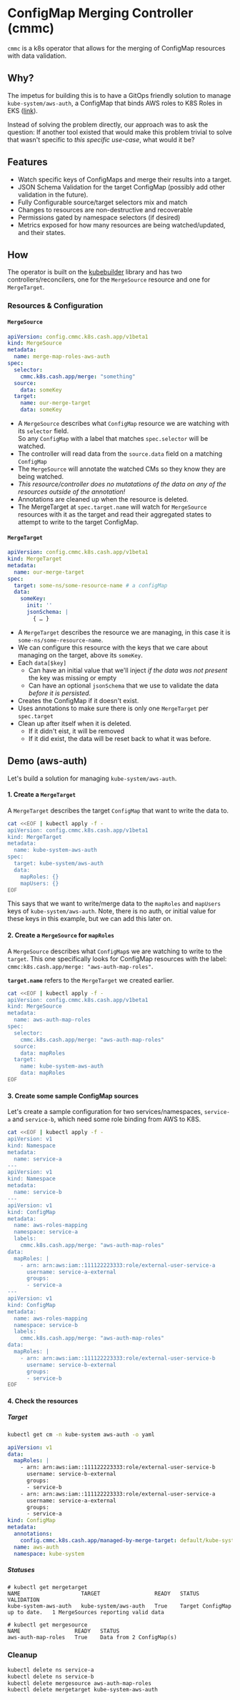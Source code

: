 # ConfigMap Merging Controller (cmmc)

`cmmc` is a k8s operator that allows for the merging of ConfigMap resources with data validation.

## Why?

The impetus for building this is to have a GitOps friendly solution to manage
`kube-system/aws-auth`, a ConfigMap that binds AWS roles to K8S Roles in EKS ([link][1]).

Instead of solving the problem directly, our approach was to ask the question: 
If another tool existed that would make this problem trivial to solve that wasn't
specific to _this specific use-case_, what would it be?

## Features

- Watch specific keys of ConfigMaps and merge their results into a target.
- JSON Schema Validation for the target ConfigMap (possibly add other validation in the future).
- Fully Configurable source/target selectors mix and match 
- Changes to resources are non-destructive and recoverable
- Permissions gated by namespace selectors (if desired)
- Metrics exposed for how many resources are being watched/updated, and their states.

## How

The operator is built on the [kubebuilder][2] library and has two controllers/reconcilers, 
one for the `MergeSource` resource and one for `MergeTarget`.

### Resources & Configuration

#### `MergeSource`

```yaml
apiVersion: config.cmmc.k8s.cash.app/v1beta1
kind: MergeSource
metadata:
  name: merge-map-roles-aws-auth
spec:
  selector: 
    cmmc.k8s.cash.app/merge: "something"
  source:
    data: someKey
  target: 
    name: our-merge-target
    data: someKey
```

- A `MergeSource` describes what `ConfigMap` resource we are watching with its `selector` field.   
  So any `ConfigMap` with a label that matches `spec.selector` will be watched.
- The controller will read data from the `source.data` field on a matching `ConfigMap`
- The `MergeSource` will annotate the watched CMs so they know they are being watched.
- _This resource/controller does no mutatations of the data on any of the resources outside of
  the annotation!_
- Annotations are cleaned up when the resource is deleted.
- The MergeTarget at `spec.target.name` will watch for `MergeSource` resources with it as the target
  and read their aggregated states to attempt to write to the target ConfigMap.

#### `MergeTarget`

```yaml
apiVersion: config.cmmc.k8s.cash.app/v1beta1
kind: MergeTarget
metadata:
  name: our-merge-target
spec:
  target: some-ns/some-resource-name # a configMap
  data:
    someKey: 
      init: ''
      jsonSchema: |
        { … }
```

- A `MergeTarget` describes the resource we are managing, in this case it is `some-ns/some-resource-name`.
- We can configure this resource with the keys that we care about managing on the target, above
  its `someKey`.
- Each `data[$key]` 
  - Can have an initial value that we'll inject _if the data was not present_ the key was missing or empty
  - Can have an optional `jsonSchema` that we use to validate the data _before it is persisted_.
- Creates the ConfigMap if it doesn't exist.
- Uses annotations to make sure there is only one `MergeTarget` per `spec.target`
- Clean up after itself when it is deleted.
  - If it didn't eist, it will be removed
  - If it did exist, the data will be reset back to what it was before.

## Demo (aws-auth)

Let's build a solution for managing `kube-system/aws-auth`.

#### 1. Create a `MergeTarget`

A `MergeTarget` describes the target `ConfigMap` that want to write the data to.

```sh
cat <<EOF | kubectl apply -f -
apiVersion: config.cmmc.k8s.cash.app/v1beta1
kind: MergeTarget
metadata:
  name: kube-system-aws-auth
spec:
  target: kube-system/aws-auth
  data:
    mapRoles: {}
    mapUsers: {}
EOF
```

This says that we want to write/merge data to the `mapRoles` and `mapUsers` keys
of `kube-system/aws-auth`. Note, there is no auth, or initial value for these keys
in this example, but we can add this later on.

#### 2. Create a `MergeSource` for `mapRoles`

A `MergeSource` describes what `ConfigMap`s we are watching to write to the `target`. 
This one specifically looks for ConfigMap resources with the label:
`cmmc:k8s.cash.app/merge: "aws-auth-map-roles"`.

__`target.name`__ refers to the `MergeTarget` we created earlier.

```sh
cat <<EOF | kubectl apply -f -
apiVersion: config.cmmc.k8s.cash.app/v1beta1
kind: MergeSource
metadata:
  name: aws-auth-map-roles
spec:
  selector:
    cmmc.k8s.cash.app/merge: "aws-auth-map-roles"
  source:
    data: mapRoles
  target:
    name: kube-system-aws-auth 
    data: mapRoles
EOF
```

#### 3. Create some sample ConfigMap sources

Let's create a sample configuration for two services/namespaces, `service-a` and `service-b`,
which need some role binding from AWS to K8S.

```sh
cat <<EOF | kubectl apply -f -
apiVersion: v1
kind: Namespace
metadata:
  name: service-a
---
apiVersion: v1
kind: Namespace
metadata:
  name: service-b
---
apiVersion: v1
kind: ConfigMap
metadata:
  name: aws-roles-mapping
  namespace: service-a
  labels:
    cmmc.k8s.cash.app/merge: "aws-auth-map-roles"
data:
  mapRoles: |
    - arn: arn:aws:iam::111122223333:role/external-user-service-a
      username: service-a-external
      groups:
      - service-a
---
apiVersion: v1
kind: ConfigMap
metadata:
  name: aws-roles-mapping
  namespace: service-b
  labels:
    cmmc.k8s.cash.app/merge: "aws-auth-map-roles"
data:
  mapRoles: |
    - arn: arn:aws:iam::111122223333:role/external-user-service-b
      username: service-b-external
      groups:
      - service-b
EOF
```

#### 4. Check the resources 

##### Target

```sh
kubectl get cm -n kube-system aws-auth -o yaml
```

```yaml
apiVersion: v1
data:
  mapRoles: |
    - arn: arn:aws:iam::111122223333:role/external-user-service-b
      username: service-b-external
      groups:
      - service-b
    - arn: arn:aws:iam::111122223333:role/external-user-service-a
      username: service-a-external
      groups:
      - service-a
kind: ConfigMap
metadata:
  annotations:
    config.cmmc.k8s.cash.app/managed-by-merge-target: default/kube-system-aws-auth
  name: aws-auth
  namespace: kube-system
```

##### Statuses

```
# kubectl get mergetarget
NAME                   TARGET                 READY   STATUS                         VALIDATION
kube-system-aws-auth   kube-system/aws-auth   True    Target ConfigMap up to date.   1 MergeSources reporting valid data
```

```
# kubectl get mergesource
NAME                 READY   STATUS
aws-auth-map-roles   True    Data from 2 ConfigMap(s)
```

### Cleanup

```sh
kubectl delete ns service-a
kubectl delete ns service-b
kubectl delete mergesource aws-auth-map-roles
kubectl delete mergetarget kube-system-aws-auth
```

[1]: https://docs.aws.amazon.com/eks/latest/userguide/add-user-role.html
[2]: https://book.kubebuilder.io/
